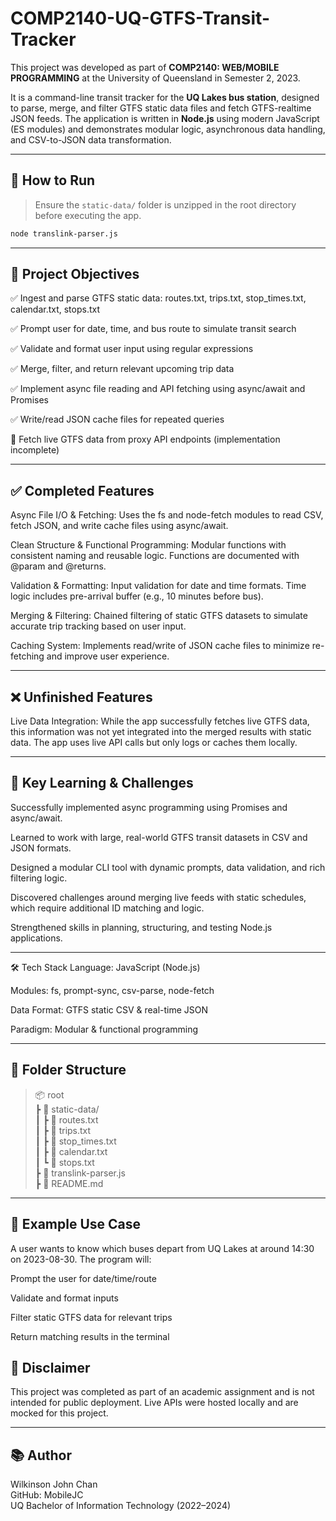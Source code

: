# COMP2140-UQ-GTFS-Transit-Tracker

This project was developed as part of **COMP2140: WEB/MOBILE PROGRAMMING** at the University of Queensland in Semester 2, 2023.

It is a command-line transit tracker for the **UQ Lakes bus station**, designed to parse, merge, and filter GTFS static data files and fetch GTFS-realtime JSON feeds. The application is written in **Node.js** using modern JavaScript (ES modules) and demonstrates modular logic, asynchronous data handling, and CSV-to-JSON data transformation.

---

## 🚀 How to Run

> Ensure the `static-data/` folder is unzipped in the root directory before executing the app.

```bash
node translink-parser.js
```

---

## 🎯 Project Objectives
✅ Ingest and parse GTFS static data: routes.txt, trips.txt, stop_times.txt, calendar.txt, stops.txt

✅ Prompt user for date, time, and bus route to simulate transit search

✅ Validate and format user input using regular expressions

✅ Merge, filter, and return relevant upcoming trip data

✅ Implement async file reading and API fetching using async/await and Promises

✅ Write/read JSON cache files for repeated queries

🔄 Fetch live GTFS data from proxy API endpoints (implementation incomplete)

---

## ✅ Completed Features
Async File I/O & Fetching: Uses the fs and node-fetch modules to read CSV, fetch JSON, and write cache files using async/await.

Clean Structure & Functional Programming: Modular functions with consistent naming and reusable logic. Functions are documented with @param and @returns.

Validation & Formatting: Input validation for date and time formats. Time logic includes pre-arrival buffer (e.g., 10 minutes before bus).

Merging & Filtering: Chained filtering of static GTFS datasets to simulate accurate trip tracking based on user input.

Caching System: Implements read/write of JSON cache files to minimize re-fetching and improve user experience.

---

## ❌ Unfinished Features
Live Data Integration: While the app successfully fetches live GTFS data, this information was not yet integrated into the merged results with static data. The app uses live API calls but only logs or caches them locally.

---

## 🧠 Key Learning & Challenges
Successfully implemented async programming using Promises and async/await.

Learned to work with large, real-world GTFS transit datasets in CSV and JSON formats.

Designed a modular CLI tool with dynamic prompts, data validation, and rich filtering logic.

Discovered challenges around merging live feeds with static schedules, which require additional ID matching and logic.

Strengthened skills in planning, structuring, and testing Node.js applications.

---

🛠 Tech Stack
Language: JavaScript (Node.js)

Modules: fs, prompt-sync, csv-parse, node-fetch

Data Format: GTFS static CSV & real-time JSON

Paradigm: Modular & functional programming

---

## 📁 Folder Structure
<blockquote>
📦 root<br>
┣ 📂 static-data/<br>
┃ ┣ 📄 routes.txt<br>
┃ ┣ 📄 trips.txt<br>
┃ ┣ 📄 stop_times.txt<br>
┃ ┣ 📄 calendar.txt<br>
┃ ┗ 📄 stops.txt<br>
┣ 📄 translink-parser.js<br>
┣ 📄 README.md<br>
</blockquote>

---

## 🧪 Example Use Case
A user wants to know which buses depart from UQ Lakes at around 14:30 on 2023-08-30.
The program will:

Prompt the user for date/time/route

Validate and format inputs

Filter static GTFS data for relevant trips

Return matching results in the terminal

## 📌 Disclaimer
This project was completed as part of an academic assignment and is not intended for public deployment. Live APIs were hosted locally and are mocked for this project.

---

## 📚 Author
Wilkinson John Chan<br>
GitHub: MobileJC<br>
UQ Bachelor of Information Technology (2022–2024)
